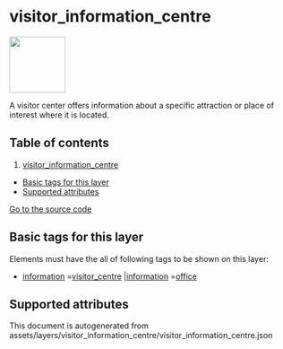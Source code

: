 visitor_information_centre
============================



<img src='https://mapcomplete.osm.be/./assets/layers/visitor_information_centre/information.svg' height="100px"> 

A visitor center offers information about a specific attraction or place of interest where it is located.

## Table of contents

1. [visitor_information_centre](#visitor_information_centre)

- [Basic tags for this layer](#basic-tags-for-this-layer)
- [Supported attributes](#supported-attributes)

[Go to the source code](../assets/layers/visitor_information_centre/visitor_information_centre.json)



Basic tags for this layer
---------------------------



Elements must have the all of following tags to be shown on this layer:

- <a href='https://wiki.openstreetmap.org/wiki/Key:information' target='_blank'>information</a>
  =<a href='https://wiki.openstreetmap.org/wiki/Tag:information%3Dvisitor_centre' target='_blank'>visitor_centre</a>
  |<a href='https://wiki.openstreetmap.org/wiki/Key:information' target='_blank'>information</a>
  =<a href='https://wiki.openstreetmap.org/wiki/Tag:information%3Doffice' target='_blank'>office</a>

Supported attributes
----------------------



This document is autogenerated from assets/layers/visitor_information_centre/visitor_information_centre.json